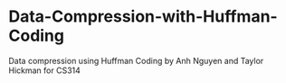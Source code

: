 # Data-Compression-with-Huffman-Coding
Data compression using Huffman Coding by Anh Nguyen and Taylor Hickman for CS314
